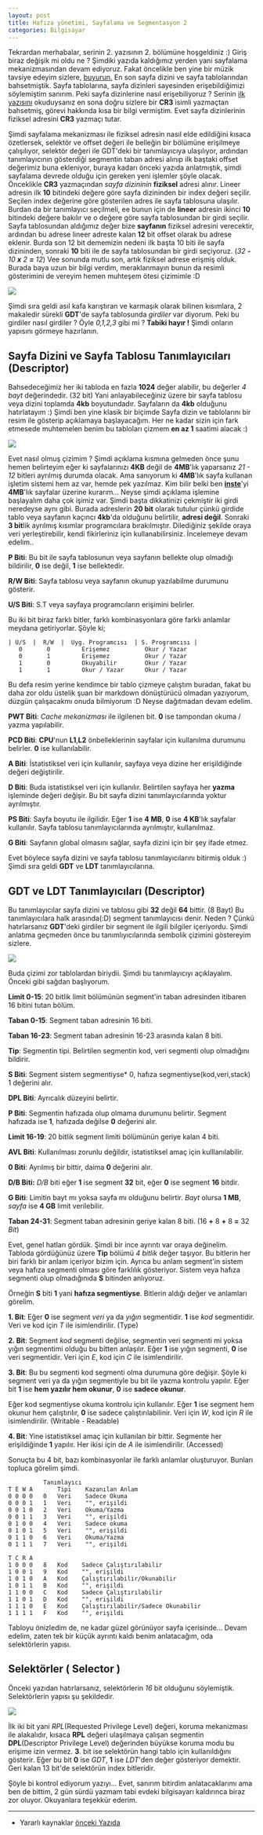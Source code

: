 ```yaml
---
layout: post
title: Hafıza yönetimi, Sayfalama ve Segmentasyon 2
categories: Bilgisayar
---
```


Tekrardan merhabalar, serinin 2. yazısının 2. bölümüne hoşgeldiniz :) Giriş biraz değişik mi oldu ne ? Şimdiki yazıda kaldığımız yerden yani sayfalama mekanizmasından devam ediyoruz. Fakat öncelikle ben yine bir müzik tavsiye edeyim sizlere, [buyurun.](http://www.youtube.com/watch?v=cTjF2_-bneM) En son sayfa dizini ve sayfa tablolarından bahsetmiştik. Sayfa tablolarına, sayfa dizinleri sayesinden erişebildiğimizi söylemiştim sanırım. Peki sayfa dizinlerine nasıl erişebiliyoruz ? Serinin [ilk yazısını](/posts/korumali-mod-ve-i386-mimarisi/) okuduysanız en sona doğru sizlere bir **CR3** isimli yazmaçtan bahsetmiş, görevi hakkında kısa bir bilgi vermiştim. Evet sayfa dizinlerinin fiziksel adresini **CR3** yazmaçı tutar. 

Şimdi sayfalama mekanizması ile fiziksel adresin nasıl elde edildiğini kısaca özetlersek, selektör ve offset değeri ile belleğin bir bölümüne erişilmeye çalışılıyor, selektör değeri ile GDT'deki bir tanımlayıcıya ulaşılıyor, ardından tanımlayıcının gösterdiği segmentin taban adresi alınıp ilk baştaki offset değerimiz buna ekleniyor, buraya kadarı önceki yazıda anlatmıştık, şimdi sayfalama devrede olduğu için gereken yeni işlemler şöyle olacak. Önceklikle **CR3** yazmaçından *sayfa dizininin* **fiziksel** adresi alınır. Lineer adresin ilk **10** bitindeki değere göre sayfa dizininden bir index değeri seçilir. Seçilen index değerine göre gösterilen adres ile sayfa tablosuna ulaşılır. Burdan da bir tanımlayıcı seçilmeli, ee bunun için de **lineer** adresin ikinci **10** bitindeki değere bakılır ve o değere göre sayfa tablosundan bir girdi seçilir. Sayfa tablosundan aldığımız değer bize **sayfanın** fiziksel adresini verecektir, ardından bu adrese lineer adreste kalan **12** bit offset olarak bu adrese eklenir. Burda son 12 bit dememizin nedeni ilk başta 10 biti ile sayfa dizininden, sonraki **10** biti ile de sayfa tablosundan bir girdi seçiyoruz. (*32 **-** 10 **x** 2 **=** 12*) Vee sonunda mutlu son, artık fiziksel adrese erişmiş olduk. Burada baya uzun bir bilgi verdim, meraklanmayın bunun da resimli gösterimini de vereyim hemen muhteşem ötesi çizimimle :D

![](/files/belleksayfalama.png)

Şimdi sıra geldi asıl kafa karıştıran ve karmaşık olarak bilinen kısımlara, 2 makaledir sürekli **GDT**'de sayfa tablosunda *girdiler* var diyorum. Peki bu girdiler nasıl girdiler ? Öyle *0,1,2,3* gibi mi ? **Tabiki hayır !** Şimdi onların yapısını görmeye hazırlanın. 

## Sayfa Dizini ve Sayfa Tablosu Tanımlayıcıları (Descriptor)
Bahsedeceğimiz her iki tabloda en fazla **1024** değer alabilir, bu değerler *4 bayt* değerindedir. (32 bit) Yani anlayabileceğiniz üzere bir sayfa tablosu veya dizini toplamda **4kb** boyutundadır. Sayfaların da **4kb** olduğunu hatırlatayım :) Şimdi ben yine klasik bir biçimde Sayfa dizin ve tablolarını bir resim ile gösterip açıklamaya başlayacağım. Her ne kadar sizin için fark etmesede muhtemelen benim bu tabloları çizmem **en az 1** saatimi alacak :)

![](/files/dizintablogirdisi.png)

Evet nasıl olmuş çizimim ? Şimdi açıklama kısmına gelmeden önce şunu hemen belirteyim eğer ki sayfalarınızı **4KB** değil de **4MB**'lık yaparsanız *21 - 12* bitleri ayrılmış durumda olacak. Ama sanıyorum ki **4MB**'lık sayfa kullanan işletim sistemi hem az var, hemde pek yazılmaz. Kim bilir belki ben [**inste**](/inste/blob/master/READMETR.md)'yi **4MB**'lık sayfalar üzerine kurarım... Neyse şimdi açıklama işlemine başlayalım daha çok işimiz var. Şimdi başta dikkatinizi çekmiştir iki girdi neredeyse aynı gibi. Burada adreslerin **20 bit** olarak tutulur çünkü girdide tablo veya sayfanın kaçıncı **4kb**'da olduğunu belirtilir, **adresi değil**. Sonraki **3 bit**lik ayrılmış kısımlar programcılara bırakılmıştır. Dilediğiniz şekilde oraya veri yerleştirebilir, kendi fikirleriniz için kullanabilirsiniz. İncelemeye devam edelim..

**P Biti**: Bu bit ile sayfa tablosunun veya sayfanın bellekte olup olmadığı bildirilir, **0** ise değil, **1** ise bellektedir.

**R/W Biti**: Sayfa tablosu veya sayfanın okunup yazılabilme durumunu gösterir.

**U/S Biti**: S.T veya sayfaya programcıların erişimini belirler.

Bu iki bit biraz farklı bitler, farklı kombinasyonlara göre farklı anlamlar meydana getiriyorlar. Şöyle ki;

    | U/S  |  R/W  |  Uyg. Programcısı  | S. Programcısı |
	   0       0         Erişemez          Okur / Yazar
	   0       1         Erişemez          Okur / Yazar
	   1       0         Okuyabilir        Okur / Yazar
	   1       1         Okur / Yazar      Okur / Yazar

Bu defa resim yerine kendimce bir tablo çizmeye çalıştım buradan, fakat bu daha zor oldu üstelik şuan bir markdown dönüştürücü olmadan yazıyorum, düzgün çalışacakmı onuda bilmiyorum :D Neyse dağıtmadan devam edelim.

**PWT Biti**: *Cache mekanizması* ile ilgilenen bit. **0** ise tampondan okuma / yazma yapılabilir.

**PCD Biti**: **CPU**'nun **L1**,**L2** önbelleklerinin sayfalar için kullanılma durumunu belirler. **0** ise kullanılabilir.

**A Biti**: İstatistiksel veri için kullanılır, sayfaya veya dizine her erişildiğinde değeri değiştirilir.

**D Biti**: Buda istatistiksel veri için kullanılır. Belirtilen sayfaya her **yazma** işleminde değeri değişir. Bu bit sayfa dizini tanımlayıcılarında yoktur ayrılmıştır.

**PS Biti**: Sayfa boyutu ile ilgilidir. Eğer **1** ise **4 MB**, **0** ise **4 KB**'lık sayfalar kullanılır. Sayfa tablosu tanımlayıcılarında ayrılmıştır, kullanılmaz.

**G Biti**: Sayfanın global olmasını sağlar, sayfa dizini için bir şey ifade etmez.

Evet böylece sayfa dizini ve sayfa tablosu tanımlayıcılarını bitirmiş olduk :) Şimdi sıra geldi **GDT** ve **LDT** tanımlayıcılarına.

## GDT ve LDT Tanımlayıcıları (Descriptor)
Bu tanımlayıcılar sayfa dizini ve tablosu gibi **32** değil **64** bittir. (8 Bayt) Bu tanımlayıcılara halk arasında(:D) segment tanımlayıcısı denir. Neden ? Çünkü hatırlarsanız **GDT**'deki girdiler bir segment ile ilgili bilgiler içeriyordu. Şimdi anlatıma geçmeden önce bu tanımlıyıcılarında sembolik çizimini göstereyim sizlere.

![](/files/segmenttanimla.png)

Buda çizimi zor tablolardan biriydii. Şimdi bu tanımlayıcıyı açıklayalım. Önceki gibi sağdan başlıyorum.

**Limit 0-15**: 20 bitlik limit bölümünün segment'in taban adresinden itibaren 16 bitini tutan bölüm.

**Taban 0-15**: Segment taban adresinin 16 biti.

**Taban 16-23**: Segment taban adresinin 16-23 arasında kalan 8 biti.

**Tip**: Segmentin tipi. Belirtilen segmentin kod, veri segmenti olup olmadığını bildirir.

**S Biti**: Segment sistem segmentiyse* 0, hafıza segmentiyse(kod,veri,stack) 1 değerini alır.

**DPL Biti**: Ayrıcalık düzeyini belirtir.

**P Biti**: Segmentin hafızada olup olmama durumunu belirtir. Segment hafızada ise **1**, hafızada değilse **0** değerini alır.

**Limit 16-19**: 20 bitlik segment limiti bölümünün geriye kalan 4 biti.

**AVL Biti**: Kullanılması zorunlu değildir, istatistiksel amaç için kulllanılabilir.

**0 Biti**: Ayrılmış bir bittir, daima **0** değerini alır.

**D/B Biti:** *D/B* biti eğer **1** ise segment **32** bit, eğer **0** ise segment **16** bitdir.

**G Biti**: Limitin bayt mı yoksa sayfa mı olduğunu belirtir. *Bayt* olursa **1 MB**, *sayfa* ise **4 GB** limit verilebilir.

**Taban 24-31**: Segment taban adresinin geriye kalan 8 biti. (16 **+** 8 **+** 8 **=** 32 *Bit*)

Evet, genel hatları gördük. Şimdi bir ince ayrıntı var oraya değinelim. Tabloda gördüğünüz üzere **Tip** bölümü *4 bitlik* değer taşıyor. Bu bitlerin her biri farklı bir anlam içeriyor bizim için. Ayrıca bu anlam segment'in sistem veya hafıza segmenti olması göre farklılık gösteriyor. Sistem veya hafıza segmenti olup olmadığınıda **S** bitinden anlıyoruz.

Örneğin **S** biti **1** yani **hafıza segmentiyse**. Bitlerin aldığı değer ve anlamları görelim.

**1. Bit**: Eğer **0** ise segment *veri* ya da *yığın* segmentidir. **1** ise *kod* segmentidir. Veri ve kod için *T* ile isimlendirilir. (Type)

**2. Bit**: Segment *kod* segmenti değilse, segmentin veri segmenti mi yoksa yığın segmentimi olduğu bu bitten anlaşılır. Eğer **1** ise yığın segmenti, **0** ise veri segmentidir. Veri için *E*, kod için *C* ile isimlendirilir.

**3. Bit**: Bu bu segmenti kod segmenti olma durumuna göre değişir. Şöyle ki segment veri ya da yığın segmentiyle bu bit ile yazma kontrolu yapılır. Eğer bit **1** ise **hem yazılır hem okunur**, **0** ise **sadece okunur**.

Eğer kod segmentiyse okuma kontrolu için kullanılır. Eğer **1** ise segment hem okunur hem çalıştırılır, **0** ise sadece çalıştırılabilinir. Veri için *W*, kod için *R* ile isimlendirilir. (Writable - Readable)

**4. Bit**: Yine istatistiksel amaç için kullanılan bir bittir. Segmente her erişildiğinde **1** yapılır. Her ikisi için de *A* ile isimlendirilir. (Accessed)

Sonuçta bu 4 bit, bazı kombinasyonlar ile farklı anlamlar oluşturuyor. Bunları topluca görelim şimdi.

			  Tanımlayıcı
	T E W A       Tipi    Kazanılan Anlam
	0 0 0 0   0   Veri    Sadece Okuma
	0 0 0 1   1   Veri    "", erişildi
	0 0 1 0   2   Veri    Okuma/Yazma
	0 0 1 1   3   Veri    "", erişildi
	0 1 0 0   4   Veri    Sadece okuma
	0 1 0 1   5   Veri    "", erişildi
	0 1 1 0   6   Veri    Okuma/Yazma
	0 1 1 1   7   Veri    "", erişildi
	 
	T C R A 
	1 0 0 0   8   Kod    Sadece Çalıştırılabilir
	1 0 0 1   9   Kod    "", erişildi
	1 0 1 0   A   Kod    Çalıştırılabilir/Okunabilir
	1 0 1 1   B   Kod    "", erişildi
	1 1 0 0   C   Kod    Sadece Çalıştırılabilir
	1 1 0 1   D   Kod    "", erişildi
    1 1 1 0   E   Kod    Çalıştırılabilir/Sadece Okunabilir
    1 1 1 1   F   Kod    "", erişildi

Tabloyu önizledim de, ne kadar güzel görünüyor sayfa içerisinde... Devam edelim, zaten tek bir küçük ayrıntı kaldı benim anlatacağım, oda selektörlerin yapısı.

## Selektörler ( Selector )
Önceki yazıdan hatırlarsanız, selektörlerin *16* bit olduğunu söylemiştik. Selektörlerin yapısı şu şekildedir.
	
![](/files/selektoryapi.png)

İlk iki bit yani *RPL*(Requested Privilege Level) değeri, koruma mekanizması ile alakalıdır, kısaca **RPL** değeri ulaşılmaya çalışan segmentin **DPL**(Descriptor Privilege Level) değerinden büyükse koruma modu bu erişime izin vermez. **3**. bit ise selektörün hangi tablo için kullanıldığını gösterir. Eğer bu bit **0** ise *GDT*, **1** ise *LDT*'den değer gösteriyor demektir. Geri kalan 13 bit'de selektörün index bitleridir. 

Şöyle bi kontrol ediyorum yazıyı... Evet, sanırım bitirdim anlatacaklarımı ama ben de bittim, 2 gün sürdü yazmam tabi evdeki bilgisayarı kaldırınca biraz zor oluyor. Okuyanlara teşekkür ederim.

----
* Yararlı kaynaklar [önceki Yazıda](/posts/hafiza-yonetimi-sayfalama-ve-segmentasyon-1/)
